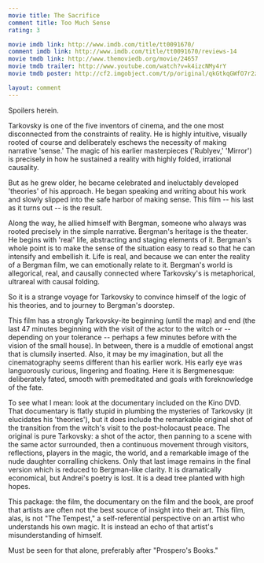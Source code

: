 ```yaml
---
movie title: The Sacrifice
comment title: Too Much Sense
rating: 3

movie imdb link: http://www.imdb.com/title/tt0091670/
comment imdb link: http://www.imdb.com/title/tt0091670/reviews-14
movie tmdb link: http://www.themoviedb.org/movie/24657
movie tmdb trailer: http://www.youtube.com/watch?v=k4izcNMy4rY
movie tmdb poster: http://cf2.imgobject.com/t/p/original/qkGtkqGWfO7r2zx4HJQnHBCcD38.jpg

layout: comment
---
```


Spoilers herein.

Tarkovsky is one of the five inventors of cinema, and the one most disconnected from the constraints of reality. He is highly intuitive, visually rooted of course and deliberately eschews the necessity of making narrative 'sense.' The magic of his earlier masterpieces ('Rublyev,' 'Mirror') is precisely in how he sustained a reality with highly folded, irrational causality.

But as he grew older, he became celebrated and ineluctably developed 'theories' of his approach. He began speaking and writing about his work and slowly slipped into the safe harbor of making sense. This film -- his last as it turns out -- is the result.

Along the way, he allied himself with Bergman, someone who always was rooted precisely in the simple narrative. Bergman's heritage is the theater. He begins with 'real' life, abstracting and staging elements of it. Bergman's whole point is to make the sense of the situation easy to read so that he can intensify and embellish it. Life is real, and because we can enter the reality of a Bergman film, we can emotionally relate to it. Bergman's world is allegorical,  real, and causally connected where Tarkovsky's is metaphorical, ultrareal with causal folding.

So it is a strange voyage for Tarkovsky to convince himself of the logic of his theories, and to journey to Bergman's doorstep.

This film has a strongly Tarkovsky-ite beginning (until the map) and end (the last 47 minutes beginning with the visit of the actor to the witch or -- depending on your tolerance -- perhaps a few minutes before with the vision of the small house). In between, there is a muddle of emotional angst that is clumsily inserted. Also, it may be my imagination, but all the cinematography seems different than his earlier work. His early eye was languorously curious, lingering and floating. Here it is Bergmenesque: deliberately fated, smooth with premeditated and goals with foreknowledge of the fate.

To see what I mean: look at the documentary included on the Kino DVD. That documentary is flatly stupid in plumbing the mysteries of Tarkovsky (it elucidates his 'theories'), but it does include the remarkable original shot of the transition from the witch's visit to the post-holocaust peace. The original is pure Tarkovsky: a shot of the actor, then panning to a scene with the same actor surrounded, then a continuous movement through visitors, reflections, players in the magic, the world, and a remarkable image of the nude daughter corralling chickens. Only that last image remains in the final version which is reduced to Bergman-like clarity. It is dramatically economical, but Andrei's poetry is lost. It is a dead tree planted with high hopes.

This package: the film, the documentary on the film and the book, are proof that artists are often not the best source of insight into their art. This film, alas, is not "The Tempest," a self-referential perspective on an artist who understands his own magic. It is instead an echo of that artist's misunderstanding of himself.

Must be seen for that alone, preferably after "Prospero's Books."